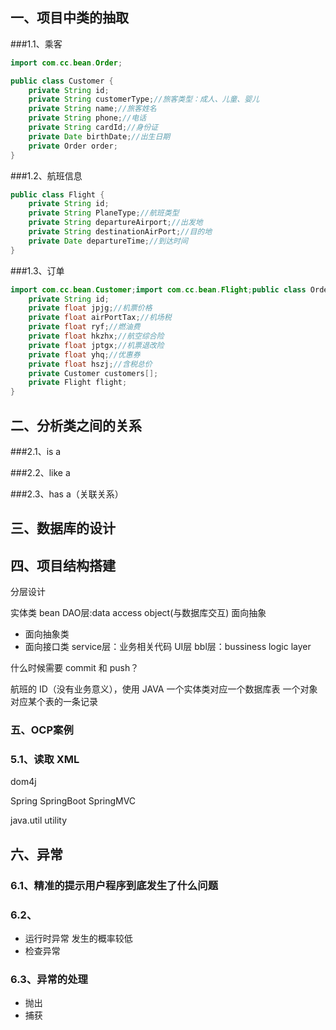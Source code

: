 ## 一、项目中类的抽取

###1.1、乘客

```java
import com.cc.bean.Order;

public class Customer {
    private String id;
    private String customerType;//旅客类型：成人、儿童、婴儿
    private String name;//旅客姓名
    private String phone;//电话
    private String cardId;//身份证
    private Date birthDate;//出生日期
    private Order order;
}
```
###1.2、航班信息
```java
public class Flight {
    private String id;
    private String PlaneType;//航班类型
    private String departureAirport;//出发地
    private String destinationAirPort;//目的地
    private Date departureTime;//到达时间
}
```

###1.3、订单

```java
import com.cc.bean.Customer;import com.cc.bean.Flight;public class Order {
    private String id;
    private float jpjg;//机票价格
    private float airPortTax;//机场税
    private float ryf;//燃油费
    private float hkzhx;//航空综合险
    private float jptgx;//机票退改险
    private float yhq;//优惠券
    private float hszj;//含税总价
    private Customer customers[];
    private Flight flight;
}
```

## 二、分析类之间的关系

###2.1、is a

###2.2、like a

###2.3、has a（关联关系）

## 三、数据库的设计

## 四、项目结构搭建

分层设计

实体类 bean
DAO层:data access object(与数据库交互)
面向抽象
- 面向抽象类
- 面向接口类
service层：业务相关代码
UI层
bbl层：bussiness logic layer
  
什么时候需要 commit 和 push？

航班的 ID（没有业务意义），使用 JAVA 
一个实体类对应一个数据库表
一个对象对应某个表的一条记录

### 五、OCP案例

### 5.1、读取 XML

dom4j

Spring
SpringBoot
SpringMVC

java.util
utility

## 六、异常

### 6.1、精准的提示用户程序到底发生了什么问题

### 6.2、
- 运行时异常
  发生的概率较低
- 检查异常

### 6.3、异常的处理

- 抛出
- 捕获

